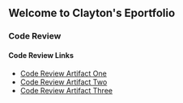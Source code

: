 ## Welcome to Clayton's Eportfolio

### Code Review

#### Code Review Links
- [Code Review Artifact One]()
- [Code Review Artifact Two]()
- [Code Review Artifact Three]()
